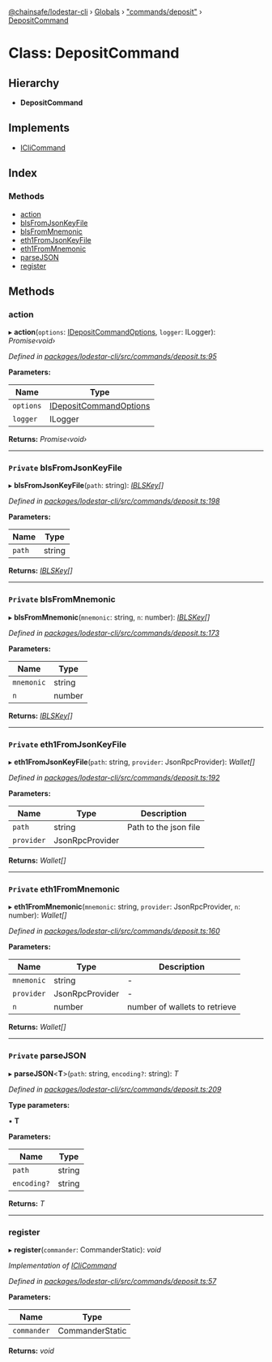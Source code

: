 [@chainsafe/lodestar-cli](../README.md) › [Globals](../globals.md) › ["commands/deposit"](../modules/_commands_deposit_.md) › [DepositCommand](_commands_deposit_.depositcommand.md)

# Class: DepositCommand

## Hierarchy

* **DepositCommand**

## Implements

* [ICliCommand](../interfaces/_commands_interface_.iclicommand.md)

## Index

### Methods

* [action](_commands_deposit_.depositcommand.md#action)
* [blsFromJsonKeyFile](_commands_deposit_.depositcommand.md#private-blsfromjsonkeyfile)
* [blsFromMnemonic](_commands_deposit_.depositcommand.md#private-blsfrommnemonic)
* [eth1FromJsonKeyFile](_commands_deposit_.depositcommand.md#private-eth1fromjsonkeyfile)
* [eth1FromMnemonic](_commands_deposit_.depositcommand.md#private-eth1frommnemonic)
* [parseJSON](_commands_deposit_.depositcommand.md#private-parsejson)
* [register](_commands_deposit_.depositcommand.md#register)

## Methods

###  action

▸ **action**(`options`: [IDepositCommandOptions](../interfaces/_commands_deposit_.idepositcommandoptions.md), `logger`: ILogger): *Promise‹void›*

*Defined in [packages/lodestar-cli/src/commands/deposit.ts:95](https://github.com/ChainSafe/lodestar/blob/b8a1302c0/packages/lodestar-cli/src/commands/deposit.ts#L95)*

**Parameters:**

Name | Type |
------ | ------ |
`options` | [IDepositCommandOptions](../interfaces/_commands_deposit_.idepositcommandoptions.md) |
`logger` | ILogger |

**Returns:** *Promise‹void›*

___

### `Private` blsFromJsonKeyFile

▸ **blsFromJsonKeyFile**(`path`: string): *[IBLSKey](../interfaces/_commands_deposit_.iblskey.md)[]*

*Defined in [packages/lodestar-cli/src/commands/deposit.ts:198](https://github.com/ChainSafe/lodestar/blob/b8a1302c0/packages/lodestar-cli/src/commands/deposit.ts#L198)*

**Parameters:**

Name | Type |
------ | ------ |
`path` | string |

**Returns:** *[IBLSKey](../interfaces/_commands_deposit_.iblskey.md)[]*

___

### `Private` blsFromMnemonic

▸ **blsFromMnemonic**(`mnemonic`: string, `n`: number): *[IBLSKey](../interfaces/_commands_deposit_.iblskey.md)[]*

*Defined in [packages/lodestar-cli/src/commands/deposit.ts:173](https://github.com/ChainSafe/lodestar/blob/b8a1302c0/packages/lodestar-cli/src/commands/deposit.ts#L173)*

**Parameters:**

Name | Type |
------ | ------ |
`mnemonic` | string |
`n` | number |

**Returns:** *[IBLSKey](../interfaces/_commands_deposit_.iblskey.md)[]*

___

### `Private` eth1FromJsonKeyFile

▸ **eth1FromJsonKeyFile**(`path`: string, `provider`: JsonRpcProvider): *Wallet[]*

*Defined in [packages/lodestar-cli/src/commands/deposit.ts:192](https://github.com/ChainSafe/lodestar/blob/b8a1302c0/packages/lodestar-cli/src/commands/deposit.ts#L192)*

**Parameters:**

Name | Type | Description |
------ | ------ | ------ |
`path` | string | Path to the json file |
`provider` | JsonRpcProvider |   |

**Returns:** *Wallet[]*

___

### `Private` eth1FromMnemonic

▸ **eth1FromMnemonic**(`mnemonic`: string, `provider`: JsonRpcProvider, `n`: number): *Wallet[]*

*Defined in [packages/lodestar-cli/src/commands/deposit.ts:160](https://github.com/ChainSafe/lodestar/blob/b8a1302c0/packages/lodestar-cli/src/commands/deposit.ts#L160)*

**Parameters:**

Name | Type | Description |
------ | ------ | ------ |
`mnemonic` | string | - |
`provider` | JsonRpcProvider | - |
`n` | number | number of wallets to retrieve  |

**Returns:** *Wallet[]*

___

### `Private` parseJSON

▸ **parseJSON**<**T**>(`path`: string, `encoding?`: string): *T*

*Defined in [packages/lodestar-cli/src/commands/deposit.ts:209](https://github.com/ChainSafe/lodestar/blob/b8a1302c0/packages/lodestar-cli/src/commands/deposit.ts#L209)*

**Type parameters:**

▪ **T**

**Parameters:**

Name | Type |
------ | ------ |
`path` | string |
`encoding?` | string |

**Returns:** *T*

___

###  register

▸ **register**(`commander`: CommanderStatic): *void*

*Implementation of [ICliCommand](../interfaces/_commands_interface_.iclicommand.md)*

*Defined in [packages/lodestar-cli/src/commands/deposit.ts:57](https://github.com/ChainSafe/lodestar/blob/b8a1302c0/packages/lodestar-cli/src/commands/deposit.ts#L57)*

**Parameters:**

Name | Type |
------ | ------ |
`commander` | CommanderStatic |

**Returns:** *void*
